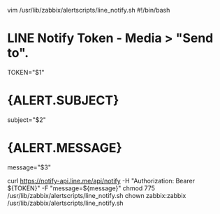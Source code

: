 vim /usr/lib/zabbix/alertscripts/line_notify.sh
#!/bin/bash
# LINE Notify Token - Media > "Send to".
TOKEN="$1"

# {ALERT.SUBJECT}
subject="$2"

# {ALERT.MESSAGE}
message="$3"

curl https://notify-api.line.me/api/notify -H "Authorization: Bearer ${TOKEN}" -F "message=${message}"
chmod 775  /usr/lib/zabbix/alertscripts/line_notify.sh
chown zabbix:zabbix  /usr/lib/zabbix/alertscripts/line_notify.sh
